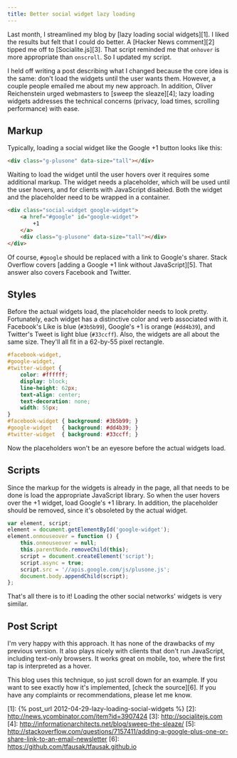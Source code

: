 ```yaml
---
title: Better social widget lazy loading
---
```


Last month, I streamlined my blog by [lazy loading social widgets][1].
I liked the results but felt that I could do better. A [Hacker News
comment][2] tipped me off to [Socialite.js][3]. That script reminded
me that `onhover` is more appropriate than `onscroll`. So I updated
my script.

I held off writing a post describing what I changed because the
core idea is the same: don't load the widgets until the user wants
them. However, a couple people emailed me about my new approach.
In addition, Oliver Reichenstein urged webmasters to [sweep the
sleaze][4]; lazy loading widgets addresses the technical concerns
(privacy, load times, scrolling performance) with ease.

## Markup

Typically, loading a social widget like the Google +1 button looks
like this:

``` html
<div class="g-plusone" data-size="tall"></div>
```

Waiting to load the widget until the user hovers over it requires
some additional markup. The widget needs a placeholder, which will
be used until the user hovers, and for clients with JavaScript
disabled. Both the widget and the placeholder need to be wrapped
in a container.

``` html
<div class="social-widget google-widget">
    <a href="#google" id="google-widget">
        +1
    </a>
    <div class="g-plusone" data-size="tall"></div>
</div>
```

Of course, `#google` should be replaced with a link to Google's
sharer. Stack Overflow covers [adding a Google +1 link without
JavaScript][5]. That answer also covers Facebook and Twitter.

## Styles

Before the actual widgets load, the placeholder needs to look pretty.
Fortunately, each widget has a distinctive color and verb associated
with it. Facebook's Like is blue (`#3b5b99`), Google's +1 is
orange (`#dd4b39`), and Twitter's Tweet is light blue (`#33ccff`).
Also, the widgets are all about the same size. They'll all fit in
a 62-by-55 pixel rectangle.

``` css
#facebook-widget,
#google-widget,
#twitter-widget {
    color: #ffffff;
    display: block;
    line-height: 62px;
    text-align: center;
    text-decoration: none;
    width: 55px;
}
#facebook-widget { background: #3b5b99; }
#google-widget   { background: #dd4b39; }
#twitter-widget  { background: #33ccff; }
```

Now the placeholders won't be an eyesore before the actual widgets load.

## Scripts

Since the markup for the widgets is already in the page, all that
needs to be done is load the appropriate JavaScript library. So
when the user hovers over the +1 widget, load Google's +1 library.
In addition, the placeholder should be removed, since it's obsoleted
by the actual widget.

``` javascript
var element, script;
element = document.getElementById('google-widget');
element.onmouseover = function () {
    this.onmouseover = null;
    this.parentNode.removeChild(this);
    script = document.createElement('script');
    script.async = true;
    script.src = '//apis.google.com/js/plusone.js';
    document.body.appendChild(script);
};
```

That's all there is to it! Loading the other social networks' widgets
is very similar.

## Post Script

I'm very happy with this approach. It has none of the drawbacks of
my previous version. It also plays nicely with clients that don't
run JavaScript, including text-only browsers. It works great on
mobile, too, where the first tap is interpreted as a hover.

This blog uses this technique, so just scroll down for an example.
If you want to see exactly how it's implemented, [check the source][6].
If you have any complaints or recommendations, please let me know.

[1]: {% post_url 2012-04-29-lazy-loading-social-widgets %}
[2]: http://news.ycombinator.com/item?id=3907424
[3]: http://socialitejs.com
[4]: http://informationarchitects.net/blog/sweep-the-sleaze/
[5]: http://stackoverflow.com/questions/7157411/adding-a-google-plus-one-or-share-link-to-an-email-newsletter
[6]: https://github.com/tfausak/tfausak.github.io
